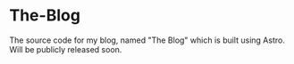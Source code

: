 # The-Blog
The source code for my blog, named "The Blog" which is built using Astro. Will be publicly released soon.
